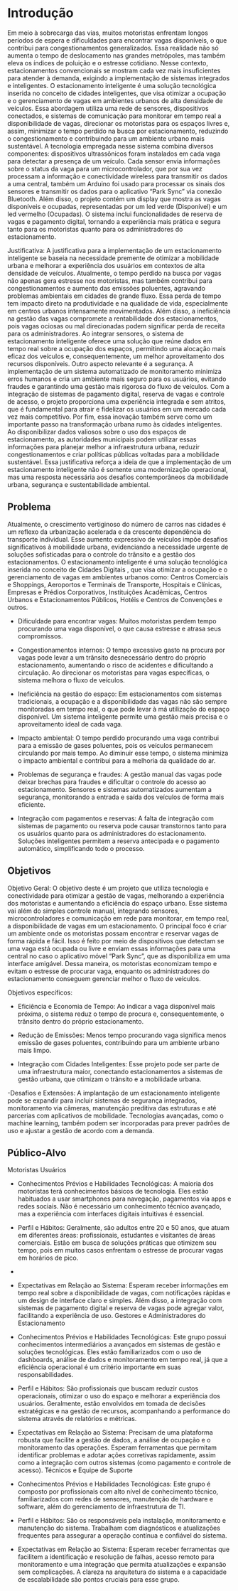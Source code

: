 # Introdução

Em meio à sobrecarga das vias, muitos motoristas enfrentam longos períodos de espera e dificuldades para encontrar vagas disponíveis, o que contribui para congestionamentos generalizados. Essa realidade não só aumenta o tempo de deslocamento nas grandes metrópoles, mas também eleva os índices de poluição e o estresse cotidiano. Nesse contexto, estacionamentos convencionais se mostram cada vez mais insuficientes para atender à demanda, exigindo a implementação de sistemas integrados e inteligentes.
O estacionamento inteligente é uma solução tecnológica inserida no conceito de cidades inteligentes, que visa otimizar a ocupação e o gerenciamento de vagas em ambientes urbanos de alta densidade de veículos. Essa abordagem utiliza uma rede de sensores, dispositivos conectados, e sistemas de comunicação para monitorar em tempo real a disponibilidade de vagas, direcionar os motoristas para os espaços livres e, assim, minimizar o tempo perdido na busca por estacionamento, reduzindo o congestionamento e contribuindo para um ambiente urbano mais sustentável.
A tecnologia empregada nesse sistema combina diversos componentes: dispositivos ultrassônicos foram instalados em cada vaga para detectar a presença de um veículo. Cada sensor envia informações sobre o status da vaga para um microcontrolador, que por sua vez processam a informação e conectividade wireless para transmitir os dados a uma central, também um Arduino foi usado para processar os sinais dos sensores e transmitir os dados para o aplicativo “Park Sync” via conexão Bluetooth. Além disso, o projeto contém um display que mostra as vagas disponíveis e ocupadas, representadas por um led verde (Disponível) e um led vermelho (Ocupadas).  O sistema inclui funcionalidades de reserva de vagas e pagamento digital, tornando a experiência mais prática e segura tanto para os motoristas quanto para os administradores do estacionamento.

Justificativa:
A justificativa para a implementação de um estacionamento inteligente se baseia na necessidade premente de otimizar a mobilidade urbana e melhorar a experiência dos usuários em contextos de alta densidade de veículos. Atualmente, o tempo perdido na busca por vagas não apenas gera estresse nos motoristas, mas também contribui para congestionamentos e aumento das emissões poluentes, agravando problemas ambientais em cidades de grande fluxo. Essa perda de tempo tem impacto direto na produtividade e na qualidade de vida, especialmente em centros urbanos intensamente movimentados.
Além disso, a ineficiência na gestão das vagas compromete a rentabilidade dos estacionamentos, pois vagas ociosas ou mal direcionadas podem significar perda de receita para os administradores. Ao integrar sensores, o sistema de estacionamento inteligente oferece uma solução que reúne dados em tempo real sobre a ocupação dos espaços, permitindo uma alocação mais eficaz dos veículos e, consequentemente, um melhor aproveitamento dos recursos disponíveis.
Outro aspecto relevante é a segurança. A implementação de um sistema automatizado de monitoramento minimiza erros humanos e cria um ambiente mais seguro para os usuários, evitando fraudes e garantindo uma gestão mais rigorosa do fluxo de veículos. Com a integração de sistemas de pagamento digital, reserva de vagas e controle de acesso, o projeto proporciona uma experiência integrada e sem atritos, que é fundamental para atrair e fidelizar os usuários em um mercado cada vez mais competitivo.
Por fim, essa inovação também serve como um importante passo na transformação urbana rumo às cidades inteligentes. Ao disponibilizar dados valiosos sobre o uso dos espaços de estacionamento, as autoridades municipais podem utilizar essas informações para planejar melhor a infraestrutura urbana, reduzir congestionamentos e criar políticas públicas voltadas para a mobilidade sustentável.
Essa justificativa reforça a ideia de que a implementação de um estacionamento inteligente não é somente uma modernização operacional, mas uma resposta necessária aos desafios contemporâneos da mobilidade urbana, segurança e sustentabilidade ambiental.



## Problema

Atualmente, o crescimento vertiginoso do número de carros nas cidades é um reflexo da urbanização acelerada e da crescente dependência do transporte individual. Esse aumento expressivo de veículos impõe desafios significativos à mobilidade urbana, evidenciando a necessidade urgente de soluções sofisticadas para o controle do trânsito e a gestão dos estacionamentos.
O estacionamento inteligente é uma solução tecnológica inserida no conceito de Cidades Digitais , que visa otimizar a ocupação e o gerenciamento de vagas em ambientes urbanos como: Centros Comerciais e Shoppings, Aeroportos e Terminais de Transporte, Hospitais e Clínicas, Empresas e Prédios Corporativos, Instituições Acadêmicas, Centros Urbanos e Estacionamentos Públicos, Hotéis e Centros de Convenções e outros.

- Dificuldade para encontrar vagas: Muitos motoristas perdem tempo procurando uma vaga disponível, o que causa estresse e atrasa seus compromissos.
  
- Congestionamentos internos: O tempo excessivo gasto na procura por vagas pode levar a um trânsito desnecessário dentro do próprio estacionamento, aumentando o risco de acidentes e dificultando a circulação. Ao direcionar os motoristas para vagas específicas, o sistema melhora o fluxo de veículos.
  
- Ineficiência na gestão do espaço: Em estacionamentos com sistemas tradicionais, a ocupação e a disponibilidade das vagas não são sempre monitoradas em tempo real, o que pode levar à má utilização do espaço disponível. Um sistema inteligente permite uma gestão mais precisa e o aproveitamento ideal de cada vaga.
- Impacto ambiental: O tempo perdido procurando uma vaga contribui para a emissão de gases poluentes, pois os veículos permanecem circulando por mais tempo. Ao diminuir esse tempo, o sistema minimiza o impacto ambiental e contribui para a melhoria da qualidade do ar.
  
- Problemas de segurança e fraudes: A gestão manual das vagas pode deixar brechas para fraudes e dificultar o controle do acesso ao estacionamento. Sensores e sistemas automatizados aumentam a segurança, monitorando a entrada e saída dos veículos de forma mais eficiente.
  
- Integração com pagamentos e reservas: A falta de integração com sistemas de pagamento ou reserva pode causar transtornos tanto para os usuários quanto para os administradores do estacionamento. Soluções inteligentes permitem a reserva antecipada e o pagamento automático, simplificando todo o processo.
 
## Objetivos

Objetivo Geral:
O objetivo deste é um projeto que utiliza tecnologia e conectividade para otimizar a gestão de vagas, melhorando a experiência dos motoristas e aumentando a eficiência do espaço urbano. Esse sistema vai além do simples controle manual, integrando sensores, microcontroladores e comunicação em rede para monitorar, em tempo real, a disponibilidade de vagas em um estacionamento.
O principal foco é criar um ambiente onde os motoristas possam encontrar e reservar vagas de forma rápida e fácil. Isso é feito por meio de dispositivos que detectam se uma vaga está ocupada ou livre e enviam essas informações para uma central no caso o aplicativo móvel “Park Sync”, que as disponibiliza em uma interface amigável. Dessa maneira, os motoristas economizam tempo e evitam o estresse de procurar vaga, enquanto os administradores do estacionamento conseguem gerenciar melhor o fluxo de veículos.
 

Objetivos específicos:
- Eficiência e Economia de Tempo: Ao indicar a vaga disponível mais próxima, o sistema reduz o tempo de procura e, consequentemente, o trânsito dentro do próprio estacionamento.
  
- Redução de Emissões: Menos tempo procurando vaga significa menos emissão de gases poluentes, contribuindo para um ambiente urbano mais limpo.
  
- Integração com Cidades Inteligentes: Esse projeto pode ser parte de uma infraestrutura maior, conectando estacionamentos a sistemas de gestão urbana, que otimizam o trânsito e a mobilidade urbana.
  
-Desafios e Extensões: A implantação de um estacionamento inteligente pode se expandir para incluir sistemas de segurança integrados, monitoramento via câmeras, manutenção preditiva das estruturas e até parcerias com aplicativos de mobilidade. Tecnologias avançadas, como o machine learning, também podem ser incorporadas para prever padrões de uso e ajustar a gestão de acordo com a demanda.

 
## Público-Alvo

Motoristas Usuários
- Conhecimentos Prévios e Habilidades Tecnológicas: A maioria dos motoristas terá conhecimentos básicos de tecnologia. Eles estão habituados a usar smartphones para navegação, pagamentos via apps e redes sociais. Não é necessário um conhecimento técnico avançado, mas a experiência com interfaces digitais intuitivas é essencial.
  
- Perfil e Hábitos: Geralmente, são adultos entre 20 e 50 anos, que atuam em diferentes áreas: profissionais, estudantes e visitantes de áreas comerciais. Estão em busca de soluções práticas que otimizem seu tempo, pois em muitos casos enfrentam o estresse de procurar vagas em horários de pico.
- 
- Expectativas em Relação ao Sistema: Esperam receber informações em tempo real sobre a disponibilidade de vagas, com notificações rápidas e um design de interface claro e simples. Além disso, a integração com sistemas de pagamento digital e reserva de vagas pode agregar valor, facilitando a experiência de uso.
Gestores e Administradores do Estacionamento

- Conhecimentos Prévios e Habilidades Tecnológicas: Este grupo possui conhecimentos intermediários a avançados em sistemas de gestão e soluções tecnológicas. Eles estão familiarizados com o uso de dashboards, análise de dados e monitoramento em tempo real, já que a eficiência operacional é um critério importante em suas responsabilidades.
  
- Perfil e Hábitos: São profissionais que buscam reduzir custos operacionais, otimizar o uso do espaço e melhorar a experiência dos usuários. Geralmente, estão envolvidos em tomada de decisões estratégicas e na gestão de recursos, acompanhando a performance do sistema através de relatórios e métricas.

- Expectativas em Relação ao Sistema: Precisam de uma plataforma robusta que facilite a gestão de dados, a análise de ocupação e o monitoramento das operações. Esperam ferramentas que permitam identificar problemas e adotar ações corretivas rapidamente, assim como a integração com outros sistemas (como pagamento e controle de acesso).
Técnicos e Equipe de Suporte

- Conhecimentos Prévios e Habilidades Tecnológicas: Este grupo é composto por profissionais com alto nível de conhecimento técnico, familiarizados com redes de sensores, manutenção de hardware e software, além do gerenciamento de infraestrutura de TI.
  
- Perfil e Hábitos: São os responsáveis pela instalação, monitoramento e manutenção do sistema. Trabalham com diagnósticos e atualizações frequentes para assegurar a operação contínua e confiável do sistema.
  
- Expectativas em Relação ao Sistema: Esperam receber ferramentas que facilitem a identificação e resolução de falhas, acesso remoto para monitoramento e uma integração que permita atualizações e expansão sem complicações. A clareza na arquitetura do sistema e a capacidade de escalabilidade são pontos cruciais para esse grupo.
